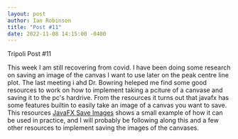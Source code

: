 ```yaml
---
layout: post
author: Ian Robinson
title: "Post #11"
date: 2022-11-08 14:15:00 -0400
---
```

Tripoli Post #11

This week I am still recovering from covid. I have been doing some research on saving an image of the canvas I want to use later on the peak centre line plot. The last meeting i ahd Dr. Bowring heleped me find some good resources to work on how to implement taking a pciture of a canvase and saving it to the pc's hardrive. From the resources it turns out that javafx has some features builtin to easily take an image of a canvas you want to save. This resources [JavaFX Save Images](https://stackoverflow.com/questions/69321301/javafx-save-canvas-to-png-file) shows a small example of how it can be used in practice, and I will probably be following along this and a few other resources to implement saving the images of the canvases.